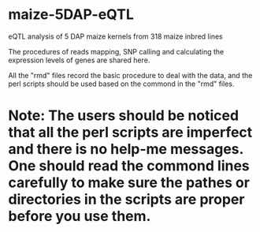 # maize-5DAP-eQTL

eQTL analysis of 5 DAP maize kernels from 318 maize inbred lines

The procedures of reads mapping, SNP calling and calculating the expression levels of genes are shared here.

All the "rmd" files record the basic procedure to deal with the data, and the perl scripts should be used based on the commond in the "rmd" files. 

# Note: The users should be noticed that all the perl scripts are imperfect and there is no help-me messages. One should read the commond lines carefully to make sure the pathes or directories in the scripts are proper before you use them. 
